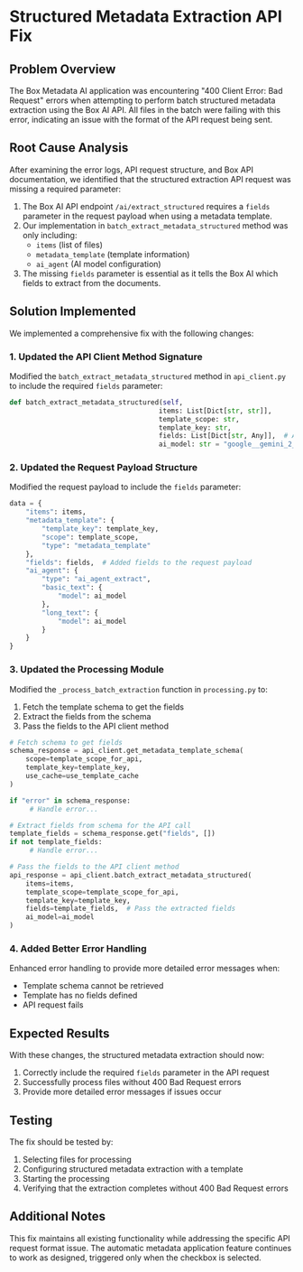 # Structured Metadata Extraction API Fix

## Problem Overview

The Box Metadata AI application was encountering "400 Client Error: Bad Request" errors when attempting to perform batch structured metadata extraction using the Box AI API. All files in the batch were failing with this error, indicating an issue with the format of the API request being sent.

## Root Cause Analysis

After examining the error logs, API request structure, and Box API documentation, we identified that the structured extraction API request was missing a required parameter:

1. The Box AI API endpoint `/ai/extract_structured` requires a `fields` parameter in the request payload when using a metadata template.
2. Our implementation in `batch_extract_metadata_structured` method was only including:
   - `items` (list of files)
   - `metadata_template` (template information)
   - `ai_agent` (AI model configuration)
3. The missing `fields` parameter is essential as it tells the Box AI which fields to extract from the documents.

## Solution Implemented

We implemented a comprehensive fix with the following changes:

### 1. Updated the API Client Method Signature

Modified the `batch_extract_metadata_structured` method in `api_client.py` to include the required `fields` parameter:

```python
def batch_extract_metadata_structured(self, 
                                     items: List[Dict[str, str]], 
                                     template_scope: str, 
                                     template_key: str, 
                                     fields: List[Dict[str, Any]],  # Added fields parameter
                                     ai_model: str = "google__gemini_2_0_flash_001") -> Dict[str, Any]:
```

### 2. Updated the Request Payload Structure

Modified the request payload to include the `fields` parameter:

```python
data = {
    "items": items,
    "metadata_template": {
        "template_key": template_key,
        "scope": template_scope,
        "type": "metadata_template"
    },
    "fields": fields,  # Added fields to the request payload
    "ai_agent": {
        "type": "ai_agent_extract", 
        "basic_text": {
            "model": ai_model
        },
        "long_text": {
            "model": ai_model
        }
    }
}
```

### 3. Updated the Processing Module

Modified the `_process_batch_extraction` function in `processing.py` to:

1. Fetch the template schema to get the fields
2. Extract the fields from the schema
3. Pass the fields to the API client method

```python
# Fetch schema to get fields
schema_response = api_client.get_metadata_template_schema(
    scope=template_scope_for_api, 
    template_key=template_key,
    use_cache=use_template_cache
)

if "error" in schema_response:
     # Handle error...

# Extract fields from schema for the API call
template_fields = schema_response.get("fields", [])
if not template_fields:
     # Handle error...

# Pass the fields to the API client method
api_response = api_client.batch_extract_metadata_structured(
    items=items,
    template_scope=template_scope_for_api,
    template_key=template_key,
    fields=template_fields,  # Pass the extracted fields
    ai_model=ai_model
)
```

### 4. Added Better Error Handling

Enhanced error handling to provide more detailed error messages when:
- Template schema cannot be retrieved
- Template has no fields defined
- API request fails

## Expected Results

With these changes, the structured metadata extraction should now:
1. Correctly include the required `fields` parameter in the API request
2. Successfully process files without 400 Bad Request errors
3. Provide more detailed error messages if issues occur

## Testing

The fix should be tested by:
1. Selecting files for processing
2. Configuring structured metadata extraction with a template
3. Starting the processing
4. Verifying that the extraction completes without 400 Bad Request errors

## Additional Notes

This fix maintains all existing functionality while addressing the specific API request format issue. The automatic metadata application feature continues to work as designed, triggered only when the checkbox is selected.
